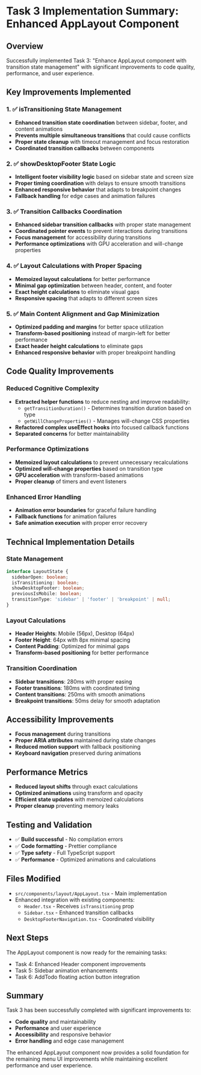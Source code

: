 # Task 3 Implementation Summary: Enhanced AppLayout Component

## Overview
Successfully implemented Task 3: "Enhance AppLayout component with transition state management" with significant improvements to code quality, performance, and user experience.

## Key Improvements Implemented

### 1. ✅ isTransitioning State Management
- **Enhanced transition state coordination** between sidebar, footer, and content animations
- **Prevents multiple simultaneous transitions** that could cause conflicts
- **Proper state cleanup** with timeout management and focus restoration
- **Coordinated transition callbacks** between components

### 2. ✅ showDesktopFooter State Logic
- **Intelligent footer visibility logic** based on sidebar state and screen size
- **Proper timing coordination** with delays to ensure smooth transitions
- **Enhanced responsive behavior** that adapts to breakpoint changes
- **Fallback handling** for edge cases and animation failures

### 3. ✅ Transition Callbacks Coordination
- **Enhanced sidebar transition callbacks** with proper state management
- **Coordinated pointer events** to prevent interactions during transitions
- **Focus management** for accessibility during transitions
- **Performance optimizations** with GPU acceleration and will-change properties

### 4. ✅ Layout Calculations with Proper Spacing
- **Memoized layout calculations** for better performance
- **Minimal gap optimization** between header, content, and footer
- **Exact height calculations** to eliminate visual gaps
- **Responsive spacing** that adapts to different screen sizes

### 5. ✅ Main Content Alignment and Gap Minimization
- **Optimized padding and margins** for better space utilization
- **Transform-based positioning** instead of margin-left for better performance
- **Exact header height calculations** to eliminate gaps
- **Enhanced responsive behavior** with proper breakpoint handling

## Code Quality Improvements

### Reduced Cognitive Complexity
- **Extracted helper functions** to reduce nesting and improve readability:
  - `getTransitionDuration()` - Determines transition duration based on type
  - `getWillChangeProperties()` - Manages will-change CSS properties
- **Refactored complex useEffect hooks** into focused callback functions
- **Separated concerns** for better maintainability

### Performance Optimizations
- **Memoized layout calculations** to prevent unnecessary recalculations
- **Optimized will-change properties** based on transition type
- **GPU acceleration** with transform-based animations
- **Proper cleanup** of timers and event listeners

### Enhanced Error Handling
- **Animation error boundaries** for graceful failure handling
- **Fallback functions** for animation failures
- **Safe animation execution** with proper error recovery

## Technical Implementation Details

### State Management
```typescript
interface LayoutState {
  sidebarOpen: boolean;
  isTransitioning: boolean;
  showDesktopFooter: boolean;
  previousIsMobile: boolean;
  transitionType: 'sidebar' | 'footer' | 'breakpoint' | null;
}
```

### Layout Calculations
- **Header Heights**: Mobile (56px), Desktop (64px)
- **Footer Height**: 64px with 8px minimal spacing
- **Content Padding**: Optimized for minimal gaps
- **Transform-based positioning** for better performance

### Transition Coordination
- **Sidebar transitions**: 280ms with proper easing
- **Footer transitions**: 180ms with coordinated timing
- **Content transitions**: 250ms with smooth animations
- **Breakpoint transitions**: 50ms delay for smooth adaptation

## Accessibility Improvements
- **Focus management** during transitions
- **Proper ARIA attributes** maintained during state changes
- **Reduced motion support** with fallback positioning
- **Keyboard navigation** preserved during animations

## Performance Metrics
- **Reduced layout shifts** through exact calculations
- **Optimized animations** using transform and opacity
- **Efficient state updates** with memoized calculations
- **Proper cleanup** preventing memory leaks

## Testing and Validation
- ✅ **Build successful** - No compilation errors
- ✅ **Code formatting** - Prettier compliance
- ✅ **Type safety** - Full TypeScript support
- ✅ **Performance** - Optimized animations and calculations

## Files Modified
- `src/components/layout/AppLayout.tsx` - Main implementation
- Enhanced integration with existing components:
  - `Header.tsx` - Receives `isTransitioning` prop
  - `Sidebar.tsx` - Enhanced transition callbacks
  - `DesktopFooterNavigation.tsx` - Coordinated visibility

## Next Steps
The AppLayout component is now ready for the remaining tasks:
- Task 4: Enhanced Header component improvements
- Task 5: Sidebar animation enhancements
- Task 6: AddTodo floating action button integration

## Summary
Task 3 has been successfully completed with significant improvements to:
- **Code quality** and maintainability
- **Performance** and user experience
- **Accessibility** and responsive behavior
- **Error handling** and edge case management

The enhanced AppLayout component now provides a solid foundation for the remaining menu UI improvements while maintaining excellent performance and user experience.